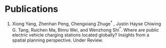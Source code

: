 
# Publications 
<!-- 
1. **XX**. Where Are Public Electric Vehicle Charging Stations Located Globally? Insights from a Spatial Planning Perspective. Under Review.  -->

<!-- 1. Peng, Ruoqing, Justin Hayse Chiwing G. Tang, Xiong Yang, Meng Meng, Jie Zhang, and Chengxiang Zhuge. "<a href="https://www.sciencedirect.com/science/article/pii/S0306261923016914">Investigating the factors influencing the electric vehicle market share: A comparative study of the European Union and United States.</a>" Applied Energy 355 (2024): 122327. -->

1. Xiong Yang, Zhenhan Peng, Chengxiang Zhuge$^{*}$ , Justin Hayse Chiwing G. Tang, Ruichen Ma, Binru Wei, and Wenzhong Shi$^{*}$. Where are public electric vehicle charging stations located globally? Insights from a spatial planning perspective. Under Review.
